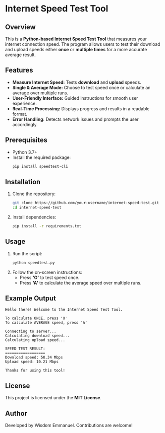 # Internet Speed Test Tool

## Overview
This is a **Python-based Internet Speed Test Tool** that measures your internet connection speed. The program allows users to test their download and upload speeds either **once** or **multiple times** for a more accurate average result.

## Features
- **Measure Internet Speed:** Tests **download** and **upload** speeds.
- **Single & Average Mode:** Choose to test speed once or calculate an average over multiple runs.
- **User-Friendly Interface:** Guided instructions for smooth user experience.
- **Real-Time Processing:** Displays progress and results in a readable format.
- **Error Handling:** Detects network issues and prompts the user accordingly.

## Prerequisites
- Python 3.7+
- Install the required package:
  ```sh
  pip install speedtest-cli
  ```

## Installation
1. Clone the repository:
   ```sh
   git clone https://github.com/your-username/internet-speed-test.git
   cd internet-speed-test
   ```
2. Install dependencies:
   ```sh
   pip install -r requirements.txt
   ```

## Usage
1. Run the script:
   ```sh
   python speedtest.py
   ```
2. Follow the on-screen instructions:
   - Press **'O'** to test speed once.
   - Press **'A'** to calculate the average speed over multiple runs.

## Example Output
```
Hello there! Welcome to the Internet Speed Test Tool.

To calculate ONCE, press 'O'
To calculate AVERAGE speed, press 'A'

Connecting to server...
Calculating download speed...
Calculating upload speed...

SPEED TEST RESULT:
==================
Download speed: 50.34 Mbps
Upload speed: 10.21 Mbps

Thanks for using this tool!
```

## License
This project is licensed under the **MIT License**.

## Author
Developed by Wisdom Emmanuel. Contributions are welcome!

